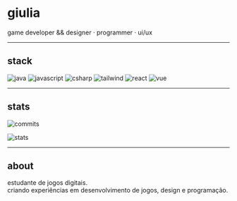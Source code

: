 # giulia

game developer && designer · programmer · ui/ux

---

## stack

![java](https://img.shields.io/badge/java-2e2a27?style=for-the-badge&logo=openjdk&logoColor=d9c9b0)
![javascript](https://img.shields.io/badge/javascript-2e2a27?style=for-the-badge&logo=javascript&logoColor=f7df1e)
![csharp](https://img.shields.io/badge/c%23-2e2a27?style=for-the-badge&logo=csharp&logoColor=9b59b6)
![tailwind](https://img.shields.io/badge/tailwind-2e2a27?style=for-the-badge&logo=tailwindcss&logoColor=06b6d4)
![react](https://img.shields.io/badge/react-2e2a27?style=for-the-badge&logo=react&logoColor=61dafb)
![vue](https://img.shields.io/badge/vue-2e2a27?style=for-the-badge&logo=vuedotjs&logoColor=4fc08d)

---

## stats

![commits](https://github-readme-streak-stats.herokuapp.com?user=gisolinha&theme=dark&hide_border=true&background=2e2a27&ring=d9c9b0&fire=d9c9b0&currStreakLabel=d9c9b0)

![stats](https://github-readme-stats.vercel.app/api?username=gisolinha&show_icons=true&theme=dark&hide_border=true&bg_color=2e2a27&title_color=d9c9b0&text_color=d9c9b0&icon_color=d9c9b0)

---

## about

estudante de jogos digitais.  
criando experiências em desenvolvimento de jogos, design e programação.  
